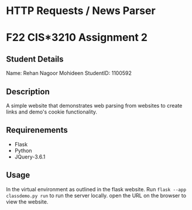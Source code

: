 # HTTP Requests / News Parser

# F22 CIS\*3210 Assignment 2

## Student Details

Name: Rehan Nagoor Mohideen
StudentID: 1100592

## Description

A simple website that demonstrates web parsing from websites to create links and demo's cookie functionality.


## Requirenements

- Flask
- Python
- JQuery-3.6.1

## Usage

In the virtual environment as outlined in the flask website.
Run `flask --app classdemo.py run` to run the server locally.
open the URL on the browser to view the website.
